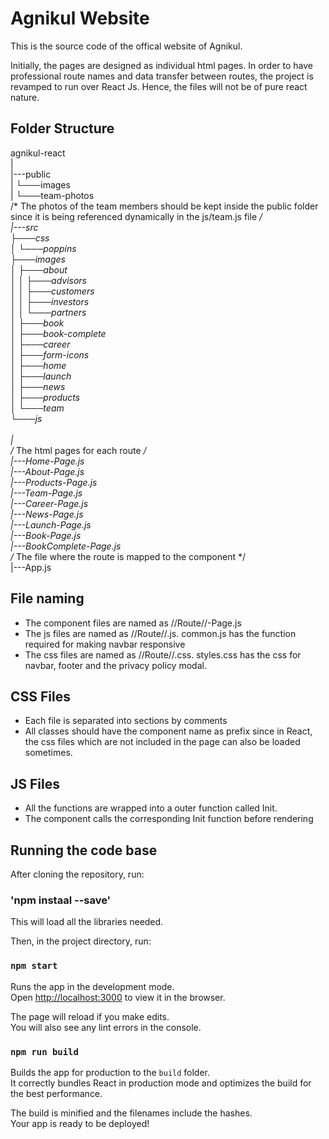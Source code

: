 <h1>Agnikul Website</h1>

This is the source code of the offical website of Agnikul. 

Initially, the pages are designed as individual html pages.
In order to have professional route names and data transfer between routes, the project is revamped to run over React Js. 
Hence, the files will not be of pure react nature.


<h2>Folder Structure</h2>

agnikul-react<br/>
|<br>
|---public<br>
|   └───images<br>
|        └───team-photos <br>/* The photos of the team members should be kept inside the public folder since it is being referenced dynamically in the js/team.js file */<br>
|---src<br>
    ├───css<br>
    │   └───poppins<br>
    ├───images<br>
    │   ├───about<br>
    │   │   ├───advisors<br>
    │   │   ├───customers<br>
    │   │   ├───investors<br>
    │   │   └───partners<br>
    │   ├───book<br>
    │   ├───book-complete<br>
    │   ├───career<br>
    │   ├───form-icons<br>
    │   ├───home<br>
    │   ├───launch<br>
    │   ├───news<br>
    │   ├───products<br>
    │   └───team<br>
    └───js<br>    
    |<br>
    /* The html pages for each route */<br>
    |---Home-Page.js<br>
    |---About-Page.js<br>
    |---Products-Page.js<br>
    |---Team-Page.js<br>
    |---Career-Page.js<br>
    |---News-Page.js<br>
    |---Launch-Page.js<br>
    |---Book-Page.js<br>
    |---BookComplete-Page.js<br>
    /* The file where the route is mapped to the component */<br>
    |---App.js    


<h2>File naming</h2>
<ul>
<li>The component files are named as //Route//-Page.js</li>
<li>The js files are named as //Route//.js. common.js has the function required for making navbar responsive</li>
<li>The css files are named as //Route//.css. styles.css has the css for navbar, footer and the privacy policy modal.</li>
</ul>

<h2>CSS Files</h2>
<ul>
<li>Each file is separated into sections by comments</li>
<li>All classes should have the component name as prefix since in React, the css files which are not included in the page can also be loaded sometimes.</li>
</ul>

<h2>JS Files</h2>
<ul>
<li>All the functions are wrapped into a outer function called Init.</li>
<li>The component calls the corresponding Init function before rendering</li>
</ul>



<h2>Running the code base</h2>

After cloning the repository, run:

### 'npm instaal --save'

This will load all the libraries needed.

Then, in the project directory, run:

### `npm start`

Runs the app in the development mode.<br />
Open [http://localhost:3000](http://localhost:3000) to view it in the browser.

The page will reload if you make edits.<br />
You will also see any lint errors in the console.


### `npm run build`

Builds the app for production to the `build` folder.<br />
It correctly bundles React in production mode and optimizes the build for the best performance.

The build is minified and the filenames include the hashes.<br />
Your app is ready to be deployed!
